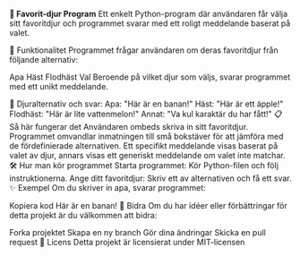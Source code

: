 
**🐾 Favorit-djur Program**
Ett enkelt Python-program där användaren får välja sitt favoritdjur och programmet svarar med ett roligt meddelande baserat på valet.

🚀 Funktionalitet
Programmet frågar användaren om deras favoritdjur från följande alternativ:

Apa
Häst
Flodhäst
Val
Beroende på vilket djur som väljs, svarar programmet med ett unikt meddelande.

🐒 Djuralternativ och svar:
Apa: "Här är en banan!"
Häst: "Här är ett äpple!"
Flodhäst: "Här är lite vattenmelon!"
Annat: "Va kul karaktär du har fått!"
📋 Så här fungerar det
Användaren ombeds skriva in sitt favoritdjur.
Programmet omvandlar inmatningen till små bokstäver för att jämföra med de fördefinierade alternativen.
Ett specifikt meddelande visas baserat på valet av djur, annars visas ett generiskt meddelande om valet inte matchar.
🛠️ Hur man kör programmet
Starta programmet: Kör Python-filen och följ instruktionerna.
Ange ditt favoritdjur: Skriv ett av alternativen och få ett svar.
✨ Exempel
Om du skriver in apa, svarar programmet:

Kopiera kod
Här är en banan!
🤝 Bidra
Om du har idéer eller förbättringar för detta projekt är du välkommen att bidra:

Forka projektet
Skapa en ny branch
Gör dina ändringar
Skicka en pull request
📄 Licens
Detta projekt är licensierat under MIT-licensen
